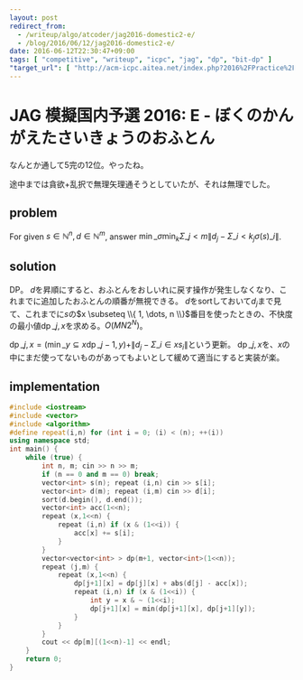 ```yaml
---
layout: post
redirect_from:
  - /writeup/algo/atcoder/jag2016-domestic2-e/
  - /blog/2016/06/12/jag2016-domestic2-e/
date: 2016-06-12T22:30:47+09:00
tags: [ "competitive", "writeup", "icpc", "jag", "dp", "bit-dp" ]
"target_url": [ "http://acm-icpc.aitea.net/index.php?2016%2FPractice%2F%E6%A8%A1%E6%93%AC%E5%9B%BD%E5%86%85%E4%BA%88%E9%81%B8B" ]
---
```


# JAG 模擬国内予選 2016: E - ぼくのかんがえたさいきょうのおふとん

なんとか通して$5$完の$12$位。やったね。

途中までは貪欲+乱択で無理矢理通そうとしていたが、それは無理でした。

## problem

For given $s \in \mathbb{N}^n, d \in \mathbb{N}^m$, answer $\min\_\sigma \min_k \Sigma\_{j \lt m} \| d_j - \Sigma\_{i \lt k_j} \sigma(s)\_i \|$.

## solution

DP。
$d$を昇順にすると、おふとんをおしいれに戻す操作が発生しなくなり、これまでに追加したおふとんの順番が無視できる。
$d$をsortしておいて$d_j$まで見て、これまでに$s$の$x \subseteq \\{ 1, \dots, n \\}$番目を使ったときの、不快度の最小値$\operatorname{dp}\_{j,x}$を求める。$O(MN2^N)$。

$\operatorname{dp}\_{j,x} = (\min\_{y \subseteq x} \operatorname{dp}\_{j-1,y}) + \| d_j - \Sigma\_{i \in x} s_i \|$という更新。
$\operatorname{dp}\_{j,x}$を、$x$の中にまだ使ってないものがあってもよいとして緩めて適当にすると実装が楽。

## implementation

``` c++
#include <iostream>
#include <vector>
#include <algorithm>
#define repeat(i,n) for (int i = 0; (i) < (n); ++(i))
using namespace std;
int main() {
    while (true) {
        int n, m; cin >> n >> m;
        if (n == 0 and m == 0) break;
        vector<int> s(n); repeat (i,n) cin >> s[i];
        vector<int> d(m); repeat (i,m) cin >> d[i];
        sort(d.begin(), d.end());
        vector<int> acc(1<<n);
        repeat (x,1<<n) {
            repeat (i,n) if (x & (1<<i)) {
                acc[x] += s[i];
            }
        }
        vector<vector<int> > dp(m+1, vector<int>(1<<n));
        repeat (j,m) {
            repeat (x,1<<n) {
                dp[j+1][x] = dp[j][x] + abs(d[j] - acc[x]);
                repeat (i,n) if (x & (1<<i)) {
                    int y = x & ~ (1<<i);
                    dp[j+1][x] = min(dp[j+1][x], dp[j+1][y]);
                }
            }
        }
        cout << dp[m][(1<<n)-1] << endl;
    }
    return 0;
}
```
